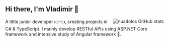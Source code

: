 ## Hi there, I'm Vladimir 👋

<a href="#">
  <img src="https://github-readme-stats.vercel.app/api?username=nuadolos&show_icons=true&count_private=true" alt="nuadolos GitHub stats" align="right" />
</a>

A little junior developer 👉👈, creating projects in C# & TypeScript. I mainly develop RESTful APIs using ASP.NET Core framework and intensive study of Angular framework 🤔.
